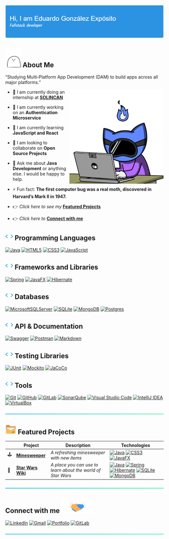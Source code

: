 ![Header](assets/gif/github-header.gif)

## <img src="assets/gif/me.gif" width="50"> About Me

“Studying Multi‑Platform App Development (DAM) to build apps across all major platforms.”

<img align="right" img src="assets/gif/programming.gif" width="300px">

- 🏢 I am currently doing an internship at [**SOLINCAN**](https://www.solincan.com/)

- 🔭 I am currently working on an **Authentication Microservice**
  
- 🌱 I am currently learning **JavaScript and React**
  
- 👯 I am looking to collaborate on **Open Source Projects**
  
- 💬 Ask me about **Java Development** or anything else. I would be happy to help.

- ⚡ Fun fact: **The first computer bug was a real moth, discovered in Harvard’s Mark II in 1947.**

- 👉 *Click here to see my* [**Featured Projects**](#featured-projects)

- 👉 *Click here to* [**Connect with me**](#connect-with-me)
  

## <img src="assets/gif/script-coding.gif" width ="25"> Programming Languages

[![Java](https://img.shields.io/badge/java-%23ED8B00.svg?style=for-the-badge&logo=openjdk&logoColor=white&alt=java-logo)](https://openjdk.org/)
[![HTML5](https://img.shields.io/badge/html5-%23E34F26.svg?style=for-the-badge&logo=html5&logoColor=white)](https://www.w3.org/TR/html5/)
[![CSS3](https://img.shields.io/badge/css3-%231572B6.svg?style=for-the-badge&logo=css3&logoColor=white)](https://www.w3.org/Style/CSS/Overview.en.html)
[![JavaScript](https://img.shields.io/badge/javascript-F7DF1E.svg?style=for-the-badge&logo=javascript&logoColor=000000)](https://www.javascript.com/)

## <img src="assets/gif/script-coding.gif" width ="25"> Frameworks and Libraries

[![Spring](https://img.shields.io/badge/spring-%236DB33F.svg?style=for-the-badge&logo=spring&logoColor=white)](https://spring.io/)
[![JavaFX](https://img.shields.io/badge/javafx-B71C1C.svg?style=for-the-badge&logo=javafx&logoColor=white)](https://openjfx.io/)
[![Hibernate](https://img.shields.io/badge/hibernate-59666C.svg?style=for-the-badge&logo=hibernate&logoColor=white)](https://hibernate.org/)

## <img src="assets/gif/script-coding.gif" width ="25"> Databases

[![MicrosoftSQLServer](https://img.shields.io/badge/Microsoft%20SQL%20Server-CC2927?style=for-the-badge&logo=microsoft%20sql%20server&logoColor=white)](https://www.microsoft.com/en-us/sql-server)
[![SQLite](https://img.shields.io/badge/sqlite-%2307405e.svg?style=for-the-badge&logo=sqlite&logoColor=white)](https://www.sqlite.org/)
[![MongoDB](https://img.shields.io/badge/MongoDB-%234ea94b.svg?style=for-the-badge&logo=mongodb&logoColor=white)](https://www.mongodb.com/)
[![Postgres](https://img.shields.io/badge/postgres-%23316192.svg?style=for-the-badge&logo=postgresql&logoColor=white)](https://www.postgresql.org/)

## <img src="assets/gif/script-coding.gif" width ="25"> API & Documentation

[![Swagger](https://img.shields.io/badge/swagger-%236BA539.svg?style=for-the-badge&logo=swagger&logoColor=white)](https://swagger.io/)
[![Postman](https://img.shields.io/badge/Postman-FF6C37?style=for-the-badge&logo=postman&logoColor=white)](https://www.postman.com/)
[![Markdown](https://img.shields.io/badge/markdown-%23000000.svg?style=for-the-badge&logo=markdown&logoColor=white)](https://daringfireball.net/projects/markdown/)

## <img src="assets/gif/script-coding.gif" width ="25"> Testing Libraries

[![JUnit](https://img.shields.io/badge/JUnit-25A162.svg?style=for-the-badge&logo=java&logoColor=white)](https://junit.org/)
[![Mockito](https://img.shields.io/badge/Mockito-AC8AF8.svg?style=for-the-badge&logo=mockito&logoColor=white)](https://site.mockito.org/)
[![JaCoCo](https://img.shields.io/badge/JaCoCo-B00736.svg?style=for-the-badge&logo=codecov&logoColor=white)](https://www.jacoco.org/)


## <img src="assets/gif/script-coding.gif" width ="25"> Tools

[![Git](https://img.shields.io/badge/git-%23F05033.svg?style=for-the-badge&logo=git&logoColor=white)](https://git-scm.com/)
[![GitHub](https://img.shields.io/badge/github-%23121011.svg?style=for-the-badge&logo=github&logoColor=white)](https://github.com/)
[![GitLab](https://img.shields.io/badge/gitlab-%23181717.svg?style=for-the-badge&logo=gitlab&logoColor=white)](https://about.gitlab.com/)
[![SonarQube](https://img.shields.io/badge/SonarQube-black?style=for-the-badge&logo=sonarqube&logoColor=4E9BCD)](https://www.sonarsource.com/products/sonarlint/)
[![Visual Studio Code](https://img.shields.io/badge/Visual%20Studio%20Code-0078d7.svg?style=for-the-badge&logo=visual-studio-code&logoColor=white)](https://code.visualstudio.com/)
[![IntelliJ IDEA](https://img.shields.io/badge/IntelliJIDEA-000000.svg?style=for-the-badge&logo=intellij-idea&logoColor=white)](https://www.jetbrains.com/idea/)
[![VirtualBox](https://img.shields.io/badge/VirtualBox-183A61?style=for-the-badge&logo=virtualbox&logoColor=white)](https://www.virtualbox.org/)

[![AquaLine](assets/img/aqua.png)]()

## <img src="assets/gif/file.gif" width ="35"> Featured Projects
<a id="featured-projects"></a>

|     | Project | Description | Technologies |
|-----|---------|-------------|------------|
| 🕹️ | [**Minesweeper**](https://github.com/eduglezexp/minesweeper-app) | _A refreshing minesweeper with new items_ | [![Java](https://img.shields.io/badge/java-%23ED8B00.svg?style=for-the-badge&logo=openjdk&logoColor=white&alt=java-logo)](https://openjdk.org/) [![CSS3](https://img.shields.io/badge/css3-%231572B6.svg?style=for-the-badge&logo=css3&logoColor=white)](https://www.w3.org/Style/CSS/Overview.en.html) [![JavaFX](https://img.shields.io/badge/javafx-B71C1C.svg?style=for-the-badge&logo=javafx&logoColor=white)](https://openjfx.io/) |
| 🌌 | [**Star Wars Wiki**](https://github.com/eduglezexp/star-wars-project) | _A place you can use to learn about the world of Star Wars_ | [![Java](https://img.shields.io/badge/java-%23ED8B00.svg?style=for-the-badge&logo=openjdk&logoColor=white&alt=java-logo)](https://openjdk.org/) [![Spring](https://img.shields.io/badge/spring-%236DB33F.svg?style=for-the-badge&logo=spring&logoColor=white)](https://spring.io/) [![Hibernate](https://img.shields.io/badge/hibernate-59666C.svg?style=for-the-badge&logo=hibernate&logoColor=white)](https://hibernate.org/) [![SQLite](https://img.shields.io/badge/sqlite-%2307405e.svg?style=for-the-badge&logo=sqlite&logoColor=white)](https://www.sqlite.org/) [![MongoDB](https://img.shields.io/badge/MongoDB-%234ea94b.svg?style=for-the-badge&logo=mongodb&logoColor=white)](https://www.mongodb.com/) |

[![AquaLine](assets/img/aqua.png)]()

## Connect with me <img src='assets/gif/handshake.gif' width="100px">
<a id="connect-with-me"></a>

[![LinkedIn](https://img.shields.io/badge/linkedin-%230077B5.svg?style=for-the-badge&logo=linkedin&logoColor=white)](https://www.linkedin.com/in/eduglezexp/)
[![Gmail](https://img.shields.io/badge/Gmail-D14836?style=for-the-badge&logo=gmail&logoColor=white)](mailto:eduardo.eduglezexp.com)
[![Portfolio](https://img.shields.io/badge/Portfolio-%23000000.svg?style=for-the-badge&logo=firefox&logoColor=#FF7139)]()
[![GitLab](https://img.shields.io/badge/gitlab-%23181717.svg?style=for-the-badge&logo=gitlab&logoColor=white)](https://gitlab.com/eduglezexp)

[![AquaLine](assets/img/aqua.png)]()